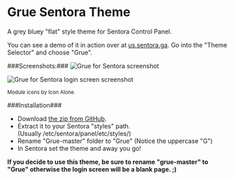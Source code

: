 # Grue Sentora Theme #

A grey bluey "flat" style theme for Sentora Control Panel.

You can see a demo of it in action over at [us.sentora.ga](http://us.sentora.ga/). Go into the "Theme Selector" and choose "Grue".

###Screenshots:###
![Grue for Sentora screenshot](http://i.imgur.com/KTfec6p.jpg)

![Grue for Sentora login screen screenshot](http://i.imgur.com/0jPdrgr.png)

<sup>Module icons by Icon Alone.</sup>

###Installation###
- Download [the zip from GitHub](https://github.com/fuzzymannerz/Grue/archive/master.zip).
- Extract it to your Sentora "styles" path.  
  (Usually /etc/sentora/panel/etc/styles/)
- Rename "Grue-master" folder to "Grue" (Notice the uppercase "G")
- In Sentora set the theme and away you go!

**If you decide to use this theme, be sure to rename "grue-master" to "Grue" otherwise the login screen will be a blank page. ;)**

